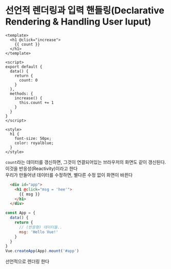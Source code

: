 # 선언적 렌더링과 입력 핸들링(Declarative Rendering & Handling User Iuput)
```vue
<template>
  <h1 @click="increase">
    {{ count }}
  </h1>
</template>

<script>
export default {
  data() {
    return {
      count: 0
    }
  },
  methods: {
    increase() {
      this.count += 1
    }
  }
}
</script>

<style>
  h1 {
    font-size: 50px;
    color: royalblue;
  }
</style>
```
`count`라는 데이터를 갱신하면, 그것이 연결되어있는 브라우저의 화면도 같이 갱신된다.  
이것을 반응성(Reactivity)이라고 한다  
우리가 만들어낸 데이터를 수정하면, 별다른 수정 없이 화면이 바뀐다

```html
  <div id="app">
    <h1 @click="msg = 'hee'">
      {{ msg }}
    </h1>
  </div>
```
```js
const App = {
  data() {
    return {
      // (반응형) 데이터들..
      msg: 'Hello Vue!'
    }
  }
}
Vue.createApp(App).mount('#app')
```
선언적으로 렌더링 한다